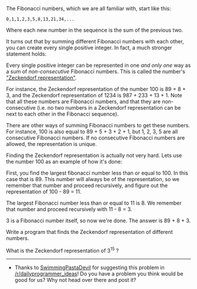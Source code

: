 <div class="md"><p>The Fibonacci numbers, which we are all familiar with, start like this:</p>
<pre><code>0,1,1,2,3,5,8,13,21,34,...
</code></pre>
<p>Where each new number in the sequence is the sum of the previous two.</p>
<p>It turns out that by summing different Fibonacci numbers with each other, you can create every single positive integer. In fact, a much stronger statement holds: </p>
<p>Every single positive integer can be represented in one <em>and only one</em> way as a sum of <em>non-consecutive</em> Fibonacci numbers. This is called the number's <a href="http://en.wikipedia.org/wiki/Zeckendorf%27s_theorem">"Zeckendorf representation"</a>.</p>
<p>For instance, the Zeckendorf representation of the number 100 is 89 + 8 + 3, and the Zeckendorf representation of 1234 is 987 + 233 + 13 + 1. Note that all these numbers are Fibonacci numbers, and that they are non-consecutive (i.e. no two numbers in a Zeckendorf representation can be next to each other in the Fibonacci sequence).</p>
<p>There are other ways of summing Fibonacci numbers to get these numbers. For instance, 100 is also equal to 89 + 5 + 3 + 2 + 1, but 1, 2, 3, 5 are all consecutive Fibonacci numbers. If no consecutive Fibonacci numbers are allowed, the representation is unique. </p>
<p>Finding the Zeckendorf representation is actually not very hard. Lets use the number 100 as an example of how it's done:</p>
<p>First, you find the largest fibonacci number less than or equal to 100. In this case that is 89. This number will always be of the representation, so we remember that number and proceed recursively, and figure out the representation of 100 - 89 = 11.</p>
<p>The largest Fibonacci number less than or equal to 11 is 8. We remember that number and proceed recursively with 11 - 8 = 3.</p>
<p>3 is a Fibonacci number itself, so now we're done. The answer is 89 + 8 + 3. </p>
<p>Write a program that finds the Zeckendorf representation of different numbers. </p>
<p>What is the Zeckendorf representation of 3<sup>15</sup> ?</p>
<hr/>
<ul>
<li>Thanks to <a href="http://www.reddit.com/user/SwimmingPastaDevil">SwimmingPastaDevil</a> for suggesting this problem in <a href="/r/dailyprogrammer_ideas">/r/dailyprogrammer_ideas</a>! Do you have a problem you think would be good for us? Why not head over there and post it?</li>
</ul>
</div>
